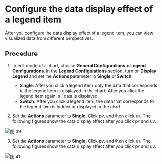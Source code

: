 # Configure the data display effect of a legend item

After you configure the data display effect of a legend item, you can view visualized data from different perspectives.
## Procedure
1. In edit mode of a chart, choose **General Configurations > Legend Configurations**. In the **Legend Configurations** section, turn on **Display Legend** and set the **Actions** parameter to **Single** or **Switch**.
   - **Single**: After you click a legend item, only the data that corresponds to the legend item is displayed in the chart. After you click the legend item again, all data is displayed.
   - **Switch**: After you click a legend item, the data that corresponds to the legend item is hidden or displayed in the chart.  

2. Set the **Actions** parameter to **Single**. Click pv, and then click uv. The following figures show the data display effect after you click pv and uv. 

![图 39](/img/src/en/visulization/generalDashbaord/legendClick/legendClick.png)  

3. Set the **Actions** parameter to **Single**. Click pv, and then click uv. The following figures show the data display effect after you click pv and uv. 

![图 41](/img/src/en/visulization/generalDashbaord/legendClick/legendClick01.png)  


